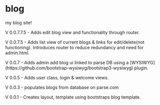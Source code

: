 # blog
my blog site!
<p>V 0.0.7.7.5 - Adds edit blog view and functionality through router.
<p>V 0.0.7.5 - Adds list view of current blogs & links for edit/delete(not functioning).  Introduces router to reduce redundancy and need for admin.html.
<p>V 0.0.7 - Adds admin add blog ui linked to parse DB using a [WYSIWYG](https://github.com/bootstrap-wysiwyg/bootstrap3-wysiwyg) plugin.
<p>V 0.0.5 - Adds user class, login & welcome views.  
<p>V 0.0.3 - populates blogs from database on parse.com
<p>V 0.0.1 - Creates layout, template using bootstraps blog template.  